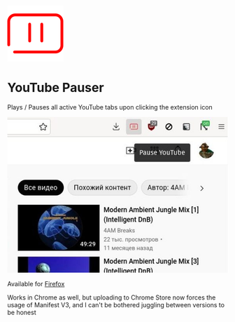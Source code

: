 ![icon](icons/icon_128.png)
# YouTube Pauser
Plays / Pauses all active YouTube tabs upon clicking the extension icon

![screenshot](screenshot.jpg)

Available for [Firefox](https://addons.mozilla.org/en-US/firefox/addon/youtube-pauser/)

Works in Chrome as well, but uploading to Chrome Store now forces the usage of Manifest V3, and I can't be bothered 
juggling between versions to be honest
